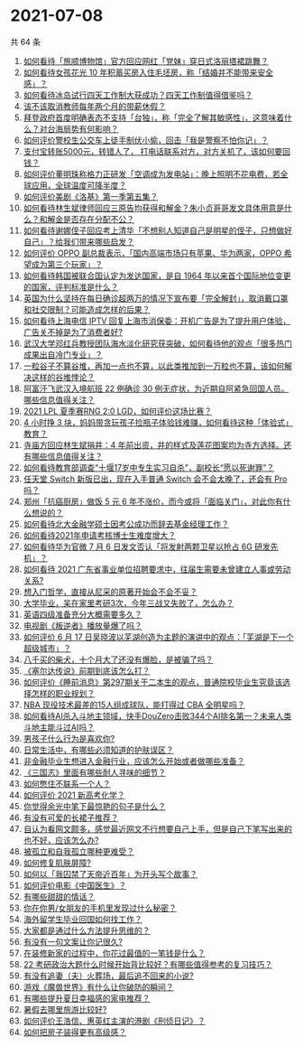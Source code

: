 # 2021-07-08

共 64 条

<!-- BEGIN -->
<!-- 最后更新时间 Thu Jul 08 2021 06:01:41 GMT+0800 (China Standard Time) -->

1. [如何看待「旅顺博物馆」官方回应网红「党妹」穿日式洛丽塔裙跳舞？](https://www.zhihu.com/question/470365349)
2. [如何看待女孩花光 10
   年积蓄买房入住毛坯房，称「结婚并不能带来安全感」？](https://www.zhihu.com/question/470358346)
3. [如何看待冰岛试行四天工作制大获成功？四天工作制值得借鉴吗？](https://www.zhihu.com/question/470410629)
4. [该不该取消教师每年两个月的带薪休假？](https://www.zhihu.com/question/470469068)
5. [拜登政府首度明确表态不支持「台独」，称「完全了解其敏感性」，这意味着什么？对台海局势有何影响？](https://www.zhihu.com/question/470580147)
6. [如何评价警校生公交车上徒手制伏小偷，回击「我是警察不怕你记」？](https://www.zhihu.com/question/470605067)
7. [支付宝转账5000元，转错人了，
   打电话联系对方，对方关机了，该如何要回钱？](https://www.zhihu.com/question/351571558)
8. [如何评价董明珠称格力正研发「空调成为发电站」：晚上照明不花电费，若全球应用，全球温度可降半度？](https://www.zhihu.com/question/470429897)
9. [如何评价美剧《洛基》第一季第五集？](https://www.zhihu.com/question/469082564)
10. [如何看待林生斌律师回应三原告均获得和解金？朱小贞哥哥发文具体用意是什么？和解金是否存在分配不公？](https://www.zhihu.com/question/469903790)
11. [如何看待谢娜侄子回应考上清华「不想别人知道自己是明星的侄子，只想做好自己」？给我们带来哪些启发？](https://www.zhihu.com/question/470425395)
12. [如何评价 OPPO 副总裁表示，「国内高端市场只有苹果、华为两家，OPPO
    希望成为第三个玩家」？](https://www.zhihu.com/question/470535816)
13. [如何看待韩国被联合国认定为发达国家，是自 1964
    年以来首个国际地位变更的国家，评判标准是什么？](https://www.zhihu.com/question/470588614)
14. [英国为什么坚持在每日确诊超两万的情况下宣布要「完全解封」，取消戴口罩和社交限制？可能造成怎样的后果？](https://www.zhihu.com/question/470082644)
15. [如何看待上海电信 IPTV
    回复上海市消保委：开机广告是为了提升用户体验，广告关不掉是为了消费者好?](https://www.zhihu.com/question/470272548)
16. [武汉大学邓红兵教授团队海水淡化研究获突破，如何看待他的观点「很多热门成果出自冷门专业」？](https://www.zhihu.com/question/470617704)
17. [一粒谷子不算谷堆，再加一点也不算，以此类推加到一万粒也不算，该如何解决这样的谷堆悖论？](https://www.zhihu.com/question/455083603)
18. [阿富汗飞武汉入境航班 22 例确诊 30
    例无症状，为近期自阿紧急回国人员。哪些信息值得关注？](https://www.zhihu.com/question/470593519)
19. [2021 LPL 夏季赛RNG 2:0
    LGD，如何评价这场比赛？](https://www.zhihu.com/question/470681114)
20. [4 小时挣 3
    块，妈妈带贪玩孩子捡瓶子体验钱难赚，如何看待这种「体验式」教育？](https://www.zhihu.com/question/470535137)
21. [寺庙方回应林生斌捐井：4
    年前出资，井的样式及莲花图案均为寺方选择。还有哪些信息值得关注？](https://www.zhihu.com/question/470587142)
22. [如何看待教育部调查“十堰17岁中专生实习自杀”，副校长“愿以死谢罪”？](https://www.zhihu.com/question/470564757)
23. [任天堂 Switch 新版已出，现在入手普通 Switch 会不会太晚了，还会有 Pro
    吗？](https://www.zhihu.com/question/425260879)
24. [郑州「抗癌厨房」做饭 5 元 6
    年不涨价，而今或将「面临关门」，对此你有什么想说的？](https://www.zhihu.com/question/470452348)
25. [如何看待北大金融学硕士因考公成功而辞去基金经理工作？](https://www.zhihu.com/question/470568734)
26. [如何看待2021年申请考核博士生难度增大？](https://www.zhihu.com/question/430374942)
27. [如何看待华为官微 7 月 6 日发文否认「将发射两颗卫星以抢占 6G
    研发先机」？](https://www.zhihu.com/question/470367051)
28. [如何看待 2021
    广东省事业单位招聘要求中，往届生需要未曾建立人事或劳动关系?](https://www.zhihu.com/question/470133715)
29. [想入门哲学，直接从尼采的原著开始会不会不妥？](https://www.zhihu.com/question/465167597)
30. [大学毕业，呆在家里考研3次，今年三战又失败了，怎么办？](https://www.zhihu.com/question/41692093)
31. [英语四级准备充分大概需要多久？](https://www.zhihu.com/question/293706213)
32. [电视剧《叛逆者》播放量爆了吗？](https://www.zhihu.com/question/468364234)
33. [如何评价 6 月 17
    日吴晓波以芜湖创造为主题的演讲中的观点：「芜湖是下一个超级城市」？](https://www.zhihu.com/question/466274708)
34. [八千买的柴犬，十个月大了还没有爆脸，是被骗了吗？](https://www.zhihu.com/question/353006075)
35. [《塞尔达传说》前期到底该怎么打？](https://www.zhihu.com/question/444332434)
36. [如何评价《睡前消息》第297期关于二本生的观点，普通院校毕业生究竟该选择怎样的职业规划？](https://www.zhihu.com/question/470490474)
37. [NBA 现役技术最差的15人组成球队，能打得过 CBA
    全明星吗？](https://www.zhihu.com/question/467877445)
38. [如何看待AI杀入斗地主领域，快手DouZero击败344个AI排名第一？未来人类斗地主能斗过AI吗？](https://www.zhihu.com/question/470431274)
39. [男孩子什么行为是喜欢你?](https://www.zhihu.com/question/459337094)
40. [日常生活中，有哪些必须知道的护肤误区？](https://www.zhihu.com/question/467117508)
41. [非金融毕业生想进入金融行业，应该怎么开始或者做哪些准备？](https://www.zhihu.com/question/34945971)
42. [《三国志》里面有哪些耐人寻味的细节？](https://www.zhihu.com/question/48084045)
43. [如何憋住不联系一个人？](https://www.zhihu.com/question/417595335)
44. [如何评价 2021 新高考化学？](https://www.zhihu.com/question/463845980)
45. [你觉得余光中笔下最惊艳的句子是什么？](https://www.zhihu.com/question/440817750)
46. [有没有可爱的长裙子推荐？](https://www.zhihu.com/question/446771263)
47. [自认为看网文颇多，感觉最近网文不行想要自己上手，但是自己下笔写出来的也不好，应该怎么办?](https://www.zhihu.com/question/462450572)
48. [被孤立和自我孤立哪种更难受？](https://www.zhihu.com/question/468616953)
49. [如何修复肌肤屏障?](https://www.zhihu.com/question/318814504)
50. [如何以「我囚禁了天帝近百年」为开头写个故事？](https://www.zhihu.com/question/436573312)
51. [如何评价电影《中国医生》？](https://www.zhihu.com/question/448519150)
52. [有哪些甜甜的情话？](https://www.zhihu.com/question/460123635)
53. [你在你男/女朋友的手机里发现过什么秘密？](https://www.zhihu.com/question/309282780)
54. [海外留学生毕业回国如何找工作？](https://www.zhihu.com/question/267051114)
55. [大家都是通过什么方法提升思维的？](https://www.zhihu.com/question/468908005)
56. [有没有一句文案让你记很久?](https://www.zhihu.com/question/432213645)
57. [在装修新家的过程中，你花过最值的一笔钱是什么？](https://www.zhihu.com/question/468840855)
58. [22
    考研政治大题什么时候开始背比较好？有哪些值得参考的复习技巧？](https://www.zhihu.com/question/470122007)
59. [有没有追妻（夫）火葬场，最后追不回来的小说?](https://www.zhihu.com/question/468268590)
60. [游戏《魔兽世界》有什么让你破防的瞬间？](https://www.zhihu.com/question/466341366)
61. [有哪些提升夏日幸福感的家电推荐？](https://www.zhihu.com/question/333879590)
62. [暑假去哪里旅游比较好?](https://www.zhihu.com/question/465756199)
63. [如何评价王浩信、惠英红主演的港剧《刑侦日记》？](https://www.zhihu.com/question/463938835)
64. [如何把房子装得更有高级感？](https://www.zhihu.com/question/460724070)

<!-- END -->
